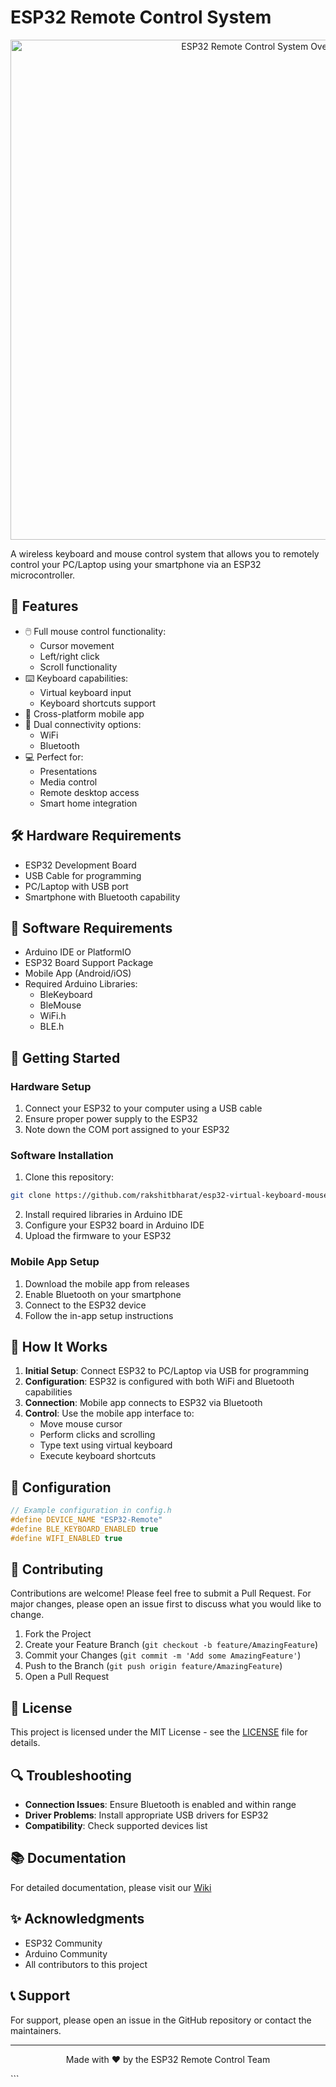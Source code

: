 # ESP32 Remote Control System

<p align="center">
  <img src="docs/images/system-overview.png" alt="ESP32 Remote Control System Overview" width="800"/>
</p>

A wireless keyboard and mouse control system that allows you to remotely control your PC/Laptop using your smartphone via an ESP32 microcontroller.

## 🌟 Features

- 🖱️ Full mouse control functionality:
  - Cursor movement
  - Left/right click
  - Scroll functionality
- ⌨️ Keyboard capabilities:
  - Virtual keyboard input
  - Keyboard shortcuts support
- 📱 Cross-platform mobile app
- 🔌 Dual connectivity options:
  - WiFi
  - Bluetooth
- 💻 Perfect for:
  - Presentations
  - Media control
  - Remote desktop access
  - Smart home integration

## 🛠️ Hardware Requirements

- ESP32 Development Board
- USB Cable for programming
- PC/Laptop with USB port
- Smartphone with Bluetooth capability

## 📱 Software Requirements

- Arduino IDE or PlatformIO
- ESP32 Board Support Package
- Mobile App (Android/iOS)
- Required Arduino Libraries:
  - BleKeyboard
  - BleMouse
  - WiFi.h
  - BLE.h

## 🚀 Getting Started

### Hardware Setup

1. Connect your ESP32 to your computer using a USB cable
2. Ensure proper power supply to the ESP32
3. Note down the COM port assigned to your ESP32

### Software Installation

1. Clone this repository:

```bash
git clone https://github.com/rakshitbharat/esp32-virtual-keyboard-mouse-combo.git
```

2. Install required libraries in Arduino IDE
3. Configure your ESP32 board in Arduino IDE
4. Upload the firmware to your ESP32

### Mobile App Setup

1. Download the mobile app from releases
2. Enable Bluetooth on your smartphone
3. Connect to the ESP32 device
4. Follow the in-app setup instructions

## 📡 How It Works

1. **Initial Setup**: Connect ESP32 to PC/Laptop via USB for programming
2. **Configuration**: ESP32 is configured with both WiFi and Bluetooth capabilities
3. **Connection**: Mobile app connects to ESP32 via Bluetooth
4. **Control**: Use the mobile app interface to:
   - Move mouse cursor
   - Perform clicks and scrolling
   - Type text using virtual keyboard
   - Execute keyboard shortcuts

## 🔧 Configuration

```cpp
// Example configuration in config.h
#define DEVICE_NAME "ESP32-Remote"
#define BLE_KEYBOARD_ENABLED true
#define WIFI_ENABLED true
```

## 🤝 Contributing

Contributions are welcome! Please feel free to submit a Pull Request. For major changes, please open an issue first to discuss what you would like to change.

1. Fork the Project
2. Create your Feature Branch (`git checkout -b feature/AmazingFeature`)
3. Commit your Changes (`git commit -m 'Add some AmazingFeature'`)
4. Push to the Branch (`git push origin feature/AmazingFeature`)
5. Open a Pull Request

## 📝 License

This project is licensed under the MIT License - see the [LICENSE](LICENSE) file for details.

## 🔍 Troubleshooting

- **Connection Issues**: Ensure Bluetooth is enabled and within range
- **Driver Problems**: Install appropriate USB drivers for ESP32
- **Compatibility**: Check supported devices list

## 📚 Documentation

For detailed documentation, please visit our [Wiki](https://github.com/rakshitbharat/esp32-virtual-keyboard-mouse-combo/wiki)

## ✨ Acknowledgments

- ESP32 Community
- Arduino Community
- All contributors to this project

## 📞 Support

For support, please open an issue in the GitHub repository or contact the maintainers.

---

<p align="center">
Made with ❤️ by the ESP32 Remote Control Team
</p>
```
